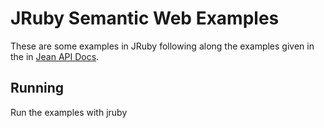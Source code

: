 # JRuby Semantic Web Examples

These are some examples in JRuby following along the examples 
given in the 
in [Jean API Docs](http://openjena.org/tutorial/RDF_API/index.html).

## Running

Run the examples with jruby 



